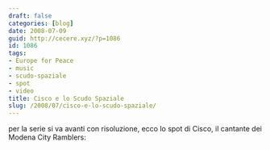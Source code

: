 ```yaml
---
draft: false
categories: [blog]
date: 2008-07-09
guid: http://cecere.xyz/?p=1086
id: 1086
tags:
- Europe for Peace
- music
- scudo-spaziale
- spot
- video
title: Cisco e lo Scudo Spaziale
slug: /2008/07/cisco-e-lo-scudo-spaziale/
---
```


per la serie si va avanti con risoluzione, ecco lo spot di Cisco, il cantante dei Modena City Ramblers:

 